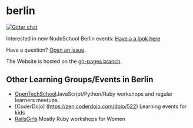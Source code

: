 berlin
======

[![Gitter chat](https://badges.gitter.im/nodeschool/berlin.png)](https://gitter.im/nodeschool/berlin)

Interested in new NodeSchool Berlin events: [Have a a look here](https://github.com/nodeschool/berlin/issues/5)

Have a question? [Open an issue](https://github.com/nodeschool/berlin/issues).

The Website is hosted on the [gh-pages branch](https://github.com/nodeschool/berlin/tree/gh-pages).

## Other Learning Groups/Events in Berlin

- [OpenTechSchool](http://www.opentechschool.org/berlin/)JavaScript/Python/Ruby workshops and regular learners meetups.
- [CoderDojo] (https://zen.coderdojo.com/dojo/522) Learning events for kids
- [RailsGirls](http://railsgirlsberlin.de/) Mostly Ruby workshops for Women
